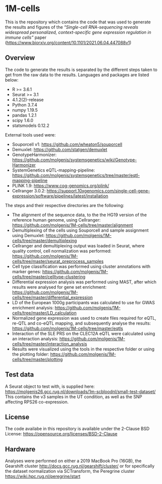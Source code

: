 # 1M-cells

This is the repository which contains the code that was used to generate the results and figures of the *“Single-cell RNA-sequencing reveals widespread personalized, context-specific gene expression regulation in immune cells”* paper (https://www.biorxiv.org/content/10.1101/2021.06.04.447088v1)

## Overview

The code to generate the results is separated by the different steps taken to get from the raw data to the results. Languages and packages are listed below:

  - R >= 3.6.1
  - Seurat >= 3.1
  - 4.1.2(2)-release
  - Python 3.7.4
  - numpy 1.19.5
  - pandas 1.2.1
  - scipy 1.6.0
  - statsmodels 0.12.2

External tools used were:

  - Souporcell v1: https://github.com/wheaton5/souporcell
  - Demuxlet: https://github.com/statgen/demuxlet
  - GenotypeHarmonizer: https://github.com/molgenis/systemsgenetics/wiki/Genotype-Harmonizer
  - SystemGenetics eQTL-mapping-pipeline: https://github.com/molgenis/systemsgenetics/tree/master/eqtl-mapping-pipeline
  - PLINK 1.9: https://www.cog-genomics.org/plink/
  - Cellranger 3.0.2: https://support.10xgenomics.com/single-cell-gene-expression/software/pipelines/latest/installation


The steps and their respective directories are the following:

  - The alignment of the sequence data, to the the HG19 version of the reference human genome, using Cellranger: https://github.com/molgenis/1M-cells/tree/master/alignment
  - Demultiplexing of the cells using Souporcell and sample assignment using Demuxlet: https://github.com/molgenis/1M-cells/tree/master/demultiplexing
  - Cellranger and demultiplexing output was loaded in Seurat, where quality control, cell normalization was performed: https://github.com/molgenis/1M-cells/tree/master/seurat_preprocess_samples
  - Cell type classification was performed using cluster annotations with marker genes: https://github.com/molgenis/1M-cells/tree/master/celltype-clustering
  - Differential expression analysis was performed using MAST, after which results were analysed for gene set enrichment: https://github.com/molgenis/1M-cells/tree/master/differential_expression
  - LD of the European 1000g participants was calculated to use for GWAS enrichment analysis: https://github.com/molgenis/1M-cells/tree/master/LD_calculation
  - Normalized gene expression was used to create files required for eQTL, re-QTL and co-eQTL mapping, and subsequently analyse the results: https://github.com/molgenis/1M-cells/tree/master/eqtls
  - Interaction of the SLE PRS on the CLEC12A eQTL were calculated using an interaction analysis: https://github.com/molgenis/1M-cells/tree/master/interaction_analysis
  - Results were visualized using the tools in the respective folder or using the plotting folder: https://github.com/molgenis/1M-cells/tree/master/plotting


## Test data
A Seurat object to test with, is supplied here: https://molgenis26.gcc.rug.nl/downloads/1m-scbloodnl/small-test-dataset/
This contains the v3 samples in the UT condition, as well as the SNP affecting RPS26 co-expression.

## License
The code availabe in this repository is available under the 2-Clause BSD License: https://opensource.org/licenses/BSD-2-Clause


## Hardware
Analyses were performed on either a 2019 MacBook Pro (16GB), the Gearshift cluster http://docs.gcc.rug.nl/gearshift/cluster/ or for specifically the dataset normalization via SCTransform, the Peregrine cluster https://wiki.hpc.rug.nl/peregrine/start
